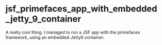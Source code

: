 # jsf_primefaces_app_with_embedded_jetty_9_container
A really cool thing. I managed to run a JSF app with the primefaces framework, using an embedded Jetty9 container.
